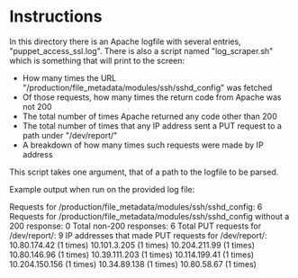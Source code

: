 Instructions
============

In this directory there is an Apache logfile with several entries, "puppet_access_ssl.log". There is also a script named
"log_scraper.sh" which is something that will print to the screen:

* How many times the URL "/production/file_metadata/modules/ssh/sshd_config" was fetched
 * Of those requests, how many times the return code from Apache was not 200
* The total number of times Apache returned any code other than 200
* The total number of times that any IP address sent a PUT request to a path under "/dev/report/"
 * A breakdown of how many times such requests were made by IP address

This script takes one argument, that of a path to the logfile to be parsed.

Example output when run on the provided log file:

Requests for /production/file_metadata/modules/ssh/sshd_config: 6
Requests for /production/file_metadata/modules/ssh/sshd_config without a 200 response: 0
Total non-200 responses: 6
Total PUT requests for /dev/report/: 9
IP addresses that made PUT requests for /dev/report/:
10.80.174.42 (1 times)
10.101.3.205 (1 times)
10.204.211.99 (1 times)
10.80.146.96 (1 times)
10.39.111.203 (1 times)
10.114.199.41 (1 times)
10.204.150.156 (1 times)
10.34.89.138 (1 times)
10.80.58.67 (1 times)

